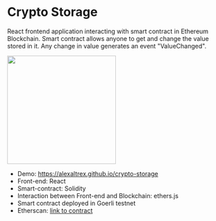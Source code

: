 # Crypto Storage
React frontend application interacting with smart contract in Ethereum Blockchain. 
Smart contract allows anyone to get and change the value stored in it. 
Any change in value generates an event "ValueChanged".

<img src="https://user-images.githubusercontent.com/56224288/221402911-8646a5b1-9a7e-4b1c-8f38-454bc21e50b9.jpg" height="250">

* Demo: https://alexaltrex.github.io/crypto-storage
* Front-end: React
* Smart-contract: Solidity
* Interaction between Front-end and Blockchain: ethers.js
* Smart contract deployed in Goerli testnet
* Etherscan: [link to contract](https://goerli.etherscan.io/address/0xBda254C68E684afB33e2f11CdC944Eb79DA29708)
